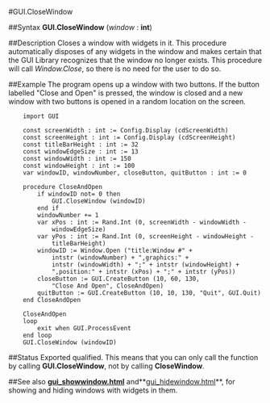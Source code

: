 
#GUI.CloseWindow

##Syntax
**GUI.CloseWindow** (*window* : **int**)

##Description
Closes a window with widgets in it. This procedure automatically disposes of any widgets in the window and makes certain that the GUI Library recognizes that the window no longer exists. This procedure will call *Window.Close*, so there is no need for the user to do so.

##Example
The program opens up a window with two buttons. If the button labelled "Close and Open" is pressed, the window is closed and a new window with two buttons is opened in a random location on the screen.

        import GUI
        
        const screenWidth : int := Config.Display (cdScreenWidth)
        const screenHeight : int := Config.Display (cdScreenHeight)
        const titleBarHeight : int := 32
        const windowEdgeSize : int := 13
        const windowWidth : int := 150
        const windowHeight : int := 100
        var windowID, windowNumber, closeButton, quitButton : int := 0
        
        procedure CloseAndOpen
            if windowID not= 0 then
                GUI.CloseWindow (windowID)
            end if
            windowNumber += 1
            var xPos : int := Rand.Int (0, screenWidth - windowWidth -
                windowEdgeSize)
            var yPos : int := Rand.Int (0, screenHeight - windowHeight - 
                titleBarHeight)
            windowID := Window.Open ("title:Window #" + 
                intstr (windowNumber) + ",graphics:" + 
                intstr (windowWidth) + ";" + intstr (windowHeight) +
                ",position:" + intstr (xPos) + ";" + intstr (yPos))
            closeButton := GUI.CreateButton (10, 60, 130, 
                "Close And Open", CloseAndOpen)
            quitButton := GUI.CreateButton (10, 10, 130, "Quit", GUI.Quit)
        end CloseAndOpen
        
        CloseAndOpen
        loop
            exit when GUI.ProcessEvent
        end loop
        GUI.CloseWindow (windowID)
##Status
Exported qualified.
This means that you can only call the function by calling **GUI.CloseWindow**, not by calling **CloseWindow**.

##See also
**[gui_showwindow.html](GUI.ShowWindow)** and**[gui_hidewindow.html](GUI.HideWindow)**, for showing and hiding windows with widgets in them.
